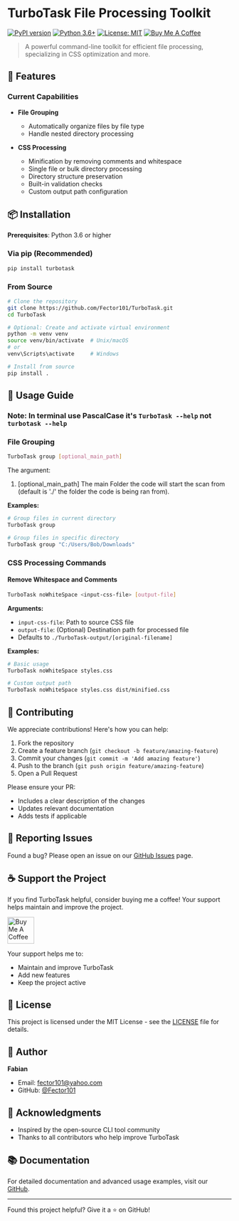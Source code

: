 # TurboTask File Processing Toolkit

[![PyPI version](https://badge.fury.io/py/TurboTask.svg)](https://badge.fury.io/py/TurboTask)
[![Python 3.6+](https://img.shields.io/badge/python-3.6+-blue.svg)](https://www.python.org/downloads/)
[![License: MIT](https://img.shields.io/badge/License-MIT-yellow.svg)](https://opensource.org/licenses/MIT)
[![Buy Me A Coffee](https://img.shields.io/badge/Buy%20Me%20A%20Coffee-Support-orange.svg)](https://buymeacoffee.com/fector101)

> A powerful command-line toolkit for efficient file processing, specializing in CSS optimization and more.

## 🚀 Features

### Current Capabilities

- **File Grouping**
  - Automatically organize files by file type
  - Handle nested directory processing

- **CSS Processing**
  - Minification by removing comments and whitespace
  - Single file or bulk directory processing
  - Directory structure preservation
  - Built-in validation checks
  - Custom output path configuration

## 📦 Installation

**Prerequisites**: Python 3.6 or higher

### Via pip (Recommended)

```bash
pip install turbotask
```

### From Source

```bash
# Clone the repository
git clone https://github.com/Fector101/TurboTask.git
cd TurboTask

# Optional: Create and activate virtual environment
python -m venv venv
source venv/bin/activate  # Unix/macOS
# or
venv\Scripts\activate     # Windows

# Install from source
pip install .
```

## 🔨 Usage Guide

### Note: In terminal use PascalCase it's `TurboTask --help` not `turbotask --help`

### File Grouping

```bash
TurboTask group [optional_main_path]
```

The argument:

1. [optional_main_path] The main Folder the code will start the scan from (default is './' the folder the code is being ran from).

**Examples:**

```bash
# Group files in current directory
TurboTask group

# Group files in specific directory
TurboTask group "C:/Users/Bob/Downloads"
```

### CSS Processing Commands

#### Remove Whitespace and Comments

```bash
TurboTask noWhiteSpace <input-css-file> [output-file]
```

**Arguments:**

- `input-css-file`: Path to source CSS file
- `output-file`: (Optional) Destination path for processed file
- Defaults to `./TurboTask-output/[original-filename]`

**Examples:**

```bash
# Basic usage
TurboTask noWhiteSpace styles.css

# Custom output path
TurboTask noWhiteSpace styles.css dist/minified.css
```

## 🤝 Contributing

We appreciate contributions! Here's how you can help:

1. Fork the repository
2. Create a feature branch (`git checkout -b feature/amazing-feature`)
3. Commit your changes (`git commit -m 'Add amazing feature'`)
4. Push to the branch (`git push origin feature/amazing-feature`)
5. Open a Pull Request

Please ensure your PR:

- Includes a clear description of the changes
- Updates relevant documentation
- Adds tests if applicable


## 🐛 Reporting Issues

Found a bug? Please open an issue on our [GitHub Issues](https://github.com/Fector101/TurboTask/issues) page.

## ☕ Support the Project

If you find TurboTask helpful, consider buying me a coffee! Your support helps maintain and improve the project.

<a href="https://www.buymeacoffee.com/fector101" target="_blank">
  <img src="https://cdn.buymeacoffee.com/buttons/v2/default-yellow.png" alt="Buy Me A Coffee" height="60">
</a>

Your support helps me to:
- Maintain and improve TurboTask
- Add new features
- Keep the project active

## 📄 License

This project is licensed under the MIT License - see the [LICENSE](LICENSE) file for details.

## 👤 Author

**Fabian**

- Email: fector101@yahoo.com
- GitHub: [@Fector101](https://github.com/Fector101/TurboTask)

## 🙏 Acknowledgments

- Inspired by the open-source CLI tool community
- Thanks to all contributors who help improve TurboTask

## 📚 Documentation

For detailed documentation and advanced usage examples, visit our [GitHub](https://github.com/Fector101/TurboTask/).

---

Found this project helpful? Give it a ⭐️ on GitHub!